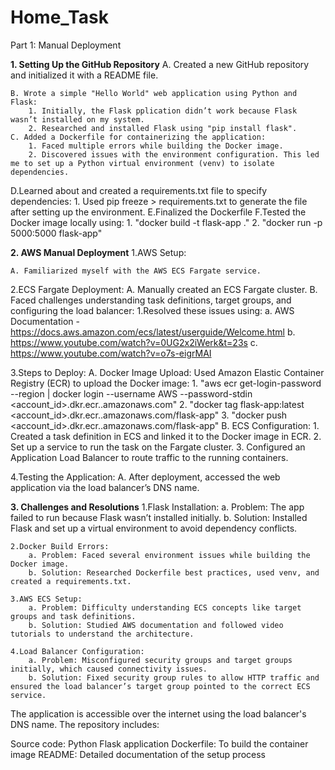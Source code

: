 # Home_Task

Part 1: Manual Deployment

**1. Setting Up the GitHub Repository**
    A. Created a new GitHub repository and initialized it with a README file.

    B. Wrote a simple "Hello World" web application using Python and Flask:
        1. Initially, the Flask pplication didn’t work because Flask wasn’t installed on my system.
        2. Researched and installed Flask using "pip install flask".
    C. Added a Dockerfile for containerizing the application:
        1. Faced multiple errors while building the Docker image.
        2. Discovered issues with the environment configuration. This led me to set up a Python virtual environment (venv) to isolate dependencies.
D.Learned about and created a requirements.txt file to specify dependencies:
        1. Used pip freeze > requirements.txt to generate the file after setting up the environment.
E.Finalized the Dockerfile
F.Tested the Docker image locally using:
        1. "docker build -t flask-app ."
        2. "docker run -p 5000:5000 flask-app"


**2. AWS Manual Deployment**
1.AWS Setup:

    A. Familiarized myself with the AWS ECS Fargate service.

2.ECS Fargate Deployment:
    A. Manually created an ECS Fargate cluster.
    B. Faced challenges understanding task definitions, target groups, and configuring the load balancer:
        1.Resolved these issues using:
            a. AWS Documentation - https://docs.aws.amazon.com/ecs/latest/userguide/Welcome.html
            b. https://www.youtube.com/watch?v=0UG2x2iWerk&t=23s
            c. https://www.youtube.com/watch?v=o7s-eigrMAI

3.Steps to Deploy:
    A. Docker Image Upload: Used Amazon Elastic Container Registry (ECR) to upload the Docker image:
        1. "aws ecr get-login-password --region <region> | docker login --username AWS --password-stdin <account_id>.dkr.ecr.<region>.amazonaws.com"
        2. "docker tag flask-app:latest <account_id>.dkr.ecr.<region>.amazonaws.com/flask-app"
        3. "docker push <account_id>.dkr.ecr.<region>.amazonaws.com/flask-app"
    B. ECS Configuration:
        1. Created a task definition in ECS and linked it to the Docker image in ECR.
        2. Set up a service to run the task on the Fargate cluster.
        3. Configured an Application Load Balancer to route traffic to the running containers.

4.Testing the Application:
    A. After deployment, accessed the web application via the load balancer’s DNS name.

**3. Challenges and Resolutions**
    1.Flask Installation:
        a. Problem: The app failed to run because Flask wasn’t installed initially.
        b. Solution: Installed Flask and set up a virtual environment to avoid dependency conflicts.

    2.Docker Build Errors:
        a. Problem: Faced several environment issues while building the Docker image.
        b. Solution: Researched Dockerfile best practices, used venv, and created a requirements.txt.

    3.AWS ECS Setup:
        a. Problem: Difficulty understanding ECS concepts like target groups and task definitions.
        b. Solution: Studied AWS documentation and followed video tutorials to understand the architecture.

    4.Load Balancer Configuration:
        a. Problem: Misconfigured security groups and target groups initially, which caused connectivity issues.
        b. Solution: Fixed security group rules to allow HTTP traffic and ensured the load balancer’s target group pointed to the correct ECS service.


The application is accessible over the internet using the load balancer's DNS name. The repository includes:

Source code: Python Flask application
Dockerfile: To build the container image
README: Detailed documentation of the setup process
